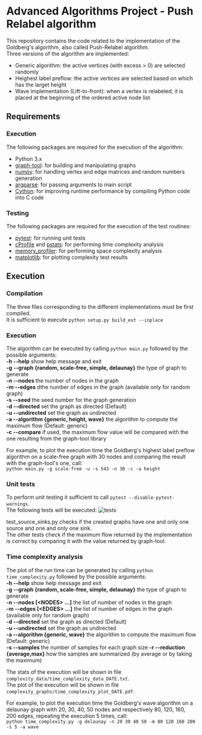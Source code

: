 # Advanced Algorithms Project - Push Relabel algorithm
This repository contains the code related to the implementation of the 
Goldberg's algorithm, also called Push-Relabel algorithm.<br />
Three versions of the algorithm are implemented:
* Generic algorithm: the active vertices (with excess > 0) are selected randomly
* Heighest label preflow: the active vertices are selected based on which has the larget height
* Wave implementation (Lift-to-front): when a vertex is relabeled, 
it is placed at the beginning of the ordered active node list <br>

## Requirements
### Execution
The following packages are required for the execution of the algorithm:
* Python 3.x
* [graph-tool](https://graph-tool.skewed.de/): for building and manipulating graphs
* [numpy](http://www.numpy.org/): for handling vertex and edge matrices
and random numbers generation
* [argparse](https://docs.python.org/3/library/argparse.html): for passing arguments to main script
* [Cython](http://cython.org/): for improving runtime performance by compiling Python code into C code

### Testing
The following packages are required for the execution of the test routines:
* [pytest](https://docs.pytest.org/en/latest/): for running unit tests
* [cProfile](https://docs.python.org/3/library/profile.html) and [pstats](https://docs.python.org/3.6/library/profile.html): for performing time complexity analysis
* [memory_profiler](https://pypi.org/project/memory_profiler/): for performing space complexity analysis
* [matplotlib](https://matplotlib.org/): for plotting complexity test results

## Execution
### Compilation
The three files corresponding to the different implementations must be first compiled.<br>
It is sufficient to execute `python setup.py build_ext --inplace`

### Execution
The algorithm can be executed by calling `python main.py`
followed by the possible arguments:<br>
**-h --help** show help message and exit <br>
**-g --graph {random, scale-free, simple, delaunay}** the type of graph to generate <br>
**-n --nodes <NODES>** the number of nodes in the graph <br>
**-m --edges <EDGES>** dthe number of edges in the graph (available only for random graph) <br>
**-s --seed <SEED>** the seed number for the graph generation <br>
**-d --directed** set the graph as directed (Default) <br>
**-u --undirected** set the graph as undirected <br>
**-a --algorithm {generic, height, wave}** the algorithm to compute the maximum flow (Default: generic) <br>
**-c --compare** if used, the maximum flow value will be compared with the one resulting from the graph-tool library 

For example, to plot the execution time the Goldberg's highest label preflow algorithm
on a scale-free graph with 30 nodes
and comparing the result with the graph-tool's one, call:<br>
`python main.py -g scale-free -u -s 543 -n 30 -c -a height`

### Unit tests
To perform unit testing it sufficient to call `pytest --disable-pytest-warnings`.<br>
The following tests will be executed:
![tests](https://image.ibb.co/eBeW1z/Cattura.png)

test_source_sinks.py checks if the created graphs have one and only one source and one and only one sink.<br>
The other tests check if the maximum flow returned by the implementation is correct by comparing it
with the value returned by graph-tool.

### Time complexity analysis
The plot of the run time can be generated by calling `python time_complexity.py`
followed by the possible arguments:<br>
**-h --help** show help message and exit <br>
**-g --graph {random, scale-free, simple, delaunay}** the type of graph to generate <br>
**-n --nodes <NODES> \[\<NODES\> ...\]** the list of number of nodes in the graph <br>
**-m --edges <EDGES> \[\<EDGES\> ...\]** the list of number of edges in the graph (available only for random graph) <br>
**-d --directed** set the graph as directed (Default) <br>
**-u --undirected** set the graph as undirected <br>
**-a --algorithm {generic, wave}** the algorithm to compute the maximum flow (Default: generic) <br>
**-s --samples <SAMPLES>** the number of samples for each graph size 
**-r --reduction {average,max}** how the samples are summarized (by average or by taking the maximum)

The stats of the execution will be shown in file `complexity_data/time_complexity_data_DATE.txt`.<br>
The plot of the execution will be shown in file `complexity_graphs/time_complexity_plot_DATE.pdf`.

For example, to plot the execution time the Goldberg's wave algorithm
on a delaunay graph with 20, 30, 40, 50 nodes 
and respectively 80, 120, 160, 200 edges, repeating the execution 5 times, call:<br>
`python time_complexity.py -g delaunay -n 20 30 40 50 -m 80 120 160 200 -s 5 -a wave`